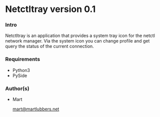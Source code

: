 Netctltray version 0.1
======================

### Intro
Netctltray is an application that provides a system tray icon for the netctl
network manager. Via the system icon you can change profile and get query the
status of the current connection.

### Requirements
- Python3
- PySide

### Author(s)
-	Mart
	
	mart@martlubbers.net
